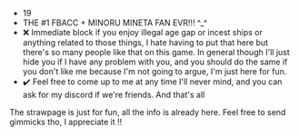 -  19
- THE #1 FBACC + MINORU MINETA FAN EVR!!! ^_^ 
- ❌ Immediate block if you enjoy illegal age gap or incest ships or anything related to those things, I hate having to put that here but there's so many people like that on this game. In general though I'll just hide you if I have any problem with you, and you should do the same if you don't like me because I'm not going to argue, I'm just here for fun.
- ✔️ Feel free to come up to me at any time I'll never mind, and you can ask for my discord if we're friends. And that's all

The strawpage is just for fun, all the info is already here. Feel free to send gimmicks tho, I appreciate it !!
